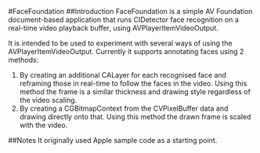 #FaceFoundation
##Introduction
FaceFoundation is a simple AV Foundation document-based application that runs CIDetector face recognition on a real-time video playback buffer, using AVPlayerItemVideoOutput.

It is intended to be used to experiment with several ways of using the AVPlayerItemVideoOutput.
Currently it supports annotating faces using 2 methods:

1. By creating an additional CALayer for each recognised face and reframing those in real-time to follow the faces in the video. Using this method the frame is a similar thickness and drawing style regardless of the video scaling.
2. By creating a CGBitmapContext from the CVPixelBuffer data and drawing directly onto that. Using this method the drawn frame is scaled with the video.

##Notes
It originally used Apple sample code as a starting point.

